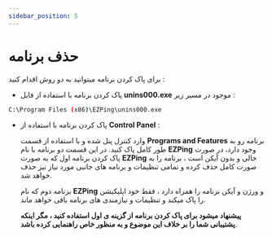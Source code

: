 ```yaml
---
sidebar_position: 5
---
```


# حذف برنامه


برای پاک کردن برنامه میتوانید به دو روش اقدام کنید :

 - پاک کردن برنامه با استفاده از فایل **unins000.exe** موجود در مسیر زیر :
```bash
C:\Program Files (x86)\EZPing\unins000.exe
```


 - پاک کردن برنامه با استفاده از **Control Panel** :

   وارد کنترل پنل شده و با استفاده از قسمت **Programs and Features** برنامه رو به طور کامل پاک کنید.
   در این قسمت دو برنامه با نام **EZPing** وجود دارد، در صورت پاک کردن برنامه اول که به صورت **EZPing** خالی و بدون آیکن است ، برنامه را به صورت کامل حذف    کرده و تمامی تنظیمات و برنامه های جانبی مورد نیاز نیز حذف خواهد شد. 

    برنامه دوم که نام **EZPing** و ورژن و آیکن برنامه را همراه دارد ، فقط خود اپلیکیشن را پاک میکند و تنظیمات و نیازمندی های برنامه باقی خواهد ماند. 

   **پیشنهاد میشود برای پاک کردن برنامه از گزینه ی اول استفاده کنید ، مگر اینکه پشتیبانی شما را بر خلاف این موضوع و به منظور خاص راهنمایی کرده باشد**. 



